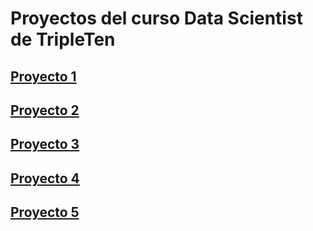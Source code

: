 # Proyectos del curso Data Scientist de TripleTen

## [Proyecto 1](https://github.com/davidalex2012/Tripleten-projects/blob/67755a1c52aa76379095c968fb9b3e33b80dd6df/proyecto%201.ipynb)

## [Proyecto 2](https://github.com/davidalex2012/Tripleten-projects/blob/3eaf632c445c474fac843462d7c96299212b3aef/Proyecto%202%20(1).ipynb)

## [Proyecto 3](https://github.com/davidalex2012/Tripleten-projects/blob/fdbb7e6df455cf7506dfe0ae4aad338adaef9bbd/Proyecto%203.ipynb)

## [Proyecto 4](https://github.com/davidalex2012/Tripleten-projects/blob/3a758d8cadfeb191318138b2029babaeb7f7ad67/Proyecto%204.ipynb)

## [Proyecto 5](https://github.com/davidalex2012/Tripleten-projects/blob/1954029a21857ff36c94dbb041cb51f1aa14ab0a/Proyecto%205.ipynb)

